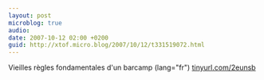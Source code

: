 ```yaml
---
layout: post
microblog: true
audio: 
date: 2007-10-12 02:00 +0200
guid: http://xtof.micro.blog/2007/10/12/t331519072.html
---
```

Vieilles règles fondamentales d'un barcamp (lang="fr") [tinyurl.com/2eunsb](http://tinyurl.com/2eunsb)
